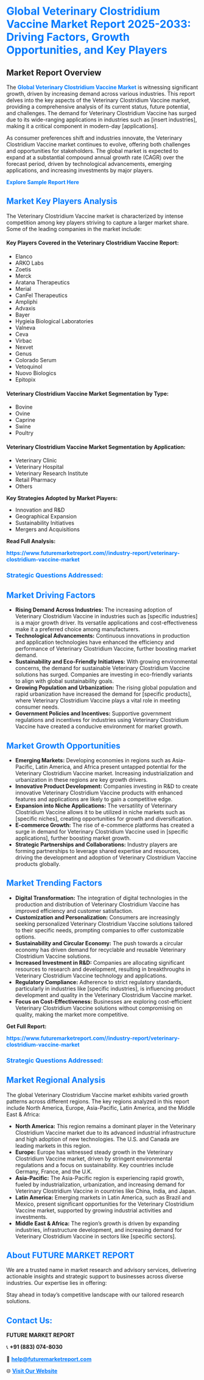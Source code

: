 <h1 style="color: #007BFF;">Global Veterinary Clostridium Vaccine Market Report 2025-2033: Driving Factors, Growth Opportunities, and Key Players</h1>

<section id="overview">
<h2>Market Report Overview</h2>
<p>The <a href="https://www.futuremarketreport.com//industry-report/veterinary-clostridium-vaccine-market" style="color: #007BFF; text-decoration: none;"><strong>Global Veterinary Clostridium Vaccine Market</strong></a> is witnessing significant growth, driven by increasing demand across various industries. This report delves into the key aspects of the Veterinary Clostridium Vaccine market, providing a comprehensive analysis of its current status, future potential, and challenges. The demand for Veterinary Clostridium Vaccine has surged due to its wide-ranging applications in industries such as [insert industries], making it a critical component in modern-day [applications].</p>
<p>As consumer preferences shift and industries innovate, the Veterinary Clostridium Vaccine market continues to evolve, offering both challenges and opportunities for stakeholders. The global market is expected to expand at a substantial compound annual growth rate (CAGR) over the forecast period, driven by technological advancements, emerging applications, and increasing investments by major players.</p>
</section>

<section id="overview">
<p><a href="https://www.futuremarketreport.com//request-sample/reportId=82771" style="color: #007BFF; text-decoration: none;"><strong>Explore Sample Report Here</strong></a></p>
</section>

<section id="key-players">
<h2 style="color: #007BFF;">Market Key Players Analysis</h2>
<p>The Veterinary Clostridium Vaccine market is characterized by intense competition among key players striving to capture a larger market share. Some of the leading companies in the market include:</p>
<h4>Key Players Covered in the Veterinary Clostridium Vaccine Report:</h4>
<ul><li>Elanco</li><li>ARKO Labs</li><li>Zoetis</li><li>Merck</li><li>Aratana Therapeutics</li><li>Merial</li><li>CanFel Therapeutics</li><li>Ampliphi</li><li>Advaxis</li><li>Bayer</li><li>Hygieia Biological Laboratories</li><li>Valneva</li><li>Ceva</li><li>Virbac</li><li>Nexvet</li><li>Genus</li><li>Colorado Serum</li><li>Vetoquinol</li><li>Nuovo Biologics</li><li>Epitopix</li></ul>
<h4>Veterinary Clostridium Vaccine Market Segmentation by Type:</h4>
<ul><li>Bovine</li><li>Ovine</li><li>Caprine</li><li>Swine</li><li>Poultry</li></ul>

<h4>Veterinary Clostridium Vaccine Market Segmentation by Application:</h4>
<ul><li>Veterinary Clinic</li><li>Veterinary Hospital</li><li>Veterinary Research Institute</li><li>Retail Pharmacy</li><li>Others</li></ul>
<p><strong>Key Strategies Adopted by Market Players:</strong></p>
<ul>
<li>Innovation and R&D</li>
<li>Geographical Expansion</li>
<li>Sustainability Initiatives</li>
<li>Mergers and Acquisitions</li>
</ul>
</section>

<section>
<p><strong>Read Full Analysis: </strong></p><a href="https://www.futuremarketreport.com//industry-report/veterinary-clostridium-vaccine-market" style="color: #007BFF; text-decoration: none;"><strong>https://www.futuremarketreport.com//industry-report/veterinary-clostridium-vaccine-market</strong></a>
<h3 style="color: #007BFF;">Strategic Questions Addressed:</h3>
</section>

<section id="driving-factors">
<h2 style="color: #007BFF;">Market Driving Factors</h2>
<ul>
<li><strong>Rising Demand Across Industries:</strong> The increasing adoption of Veterinary Clostridium Vaccine in industries such as [specific industries] is a major growth driver. Its versatile applications and cost-effectiveness make it a preferred choice among manufacturers.</li>
<li><strong>Technological Advancements:</strong> Continuous innovations in production and application technologies have enhanced the efficiency and performance of Veterinary Clostridium Vaccine, further boosting market demand.</li>
<li><strong>Sustainability and Eco-Friendly Initiatives:</strong> With growing environmental concerns, the demand for sustainable Veterinary Clostridium Vaccine solutions has surged. Companies are investing in eco-friendly variants to align with global sustainability goals.</li>
<li><strong>Growing Population and Urbanization:</strong> The rising global population and rapid urbanization have increased the demand for [specific products], where Veterinary Clostridium Vaccine plays a vital role in meeting consumer needs.</li>
<li><strong>Government Policies and Incentives:</strong> Supportive government regulations and incentives for industries using Veterinary Clostridium Vaccine have created a conducive environment for market growth.</li>
</ul>
</section>

<section id="growth-opportunities">
<h2 style="color: #007BFF;">Market Growth Opportunities</h2>
<ul>
<li><strong>Emerging Markets:</strong> Developing economies in regions such as Asia-Pacific, Latin America, and Africa present untapped potential for the Veterinary Clostridium Vaccine market. Increasing industrialization and urbanization in these regions are key growth drivers.</li>
<li><strong>Innovative Product Development:</strong> Companies investing in R&D to create innovative Veterinary Clostridium Vaccine products with enhanced features and applications are likely to gain a competitive edge.</li>
<li><strong>Expansion into Niche Applications:</strong> The versatility of Veterinary Clostridium Vaccine allows it to be utilized in niche markets such as [specific niches], creating opportunities for growth and diversification.</li>
<li><strong>E-commerce Growth:</strong> The rise of e-commerce platforms has created a surge in demand for Veterinary Clostridium Vaccine used in [specific applications], further boosting market growth.</li>
<li><strong>Strategic Partnerships and Collaborations:</strong> Industry players are forming partnerships to leverage shared expertise and resources, driving the development and adoption of Veterinary Clostridium Vaccine products globally.</li>
</ul>
</section>

<section id="trending-factors">
<h2 style="color: #007BFF;">Market Trending Factors</h2>
<ul>
<li><strong>Digital Transformation:</strong> The integration of digital technologies in the production and distribution of Veterinary Clostridium Vaccine has improved efficiency and customer satisfaction.</li>
<li><strong>Customization and Personalization:</strong> Consumers are increasingly seeking personalized Veterinary Clostridium Vaccine solutions tailored to their specific needs, prompting companies to offer customizable options.</li>
<li><strong>Sustainability and Circular Economy:</strong> The push towards a circular economy has driven demand for recyclable and reusable Veterinary Clostridium Vaccine solutions.</li>
<li><strong>Increased Investment in R&D:</strong> Companies are allocating significant resources to research and development, resulting in breakthroughs in Veterinary Clostridium Vaccine technology and applications.</li>
<li><strong>Regulatory Compliance:</strong> Adherence to strict regulatory standards, particularly in industries like [specific industries], is influencing product development and quality in the Veterinary Clostridium Vaccine market.</li>
<li><strong>Focus on Cost-Effectiveness:</strong> Businesses are exploring cost-efficient Veterinary Clostridium Vaccine solutions without compromising on quality, making the market more competitive.</li>
</ul>
</section>

<section>
<p><strong>Get Full Report: </strong></p><a href="https://www.futuremarketreport.com//industry-report/veterinary-clostridium-vaccine-market" style="color: #007BFF; text-decoration: none;"><strong>https://www.futuremarketreport.com//industry-report/veterinary-clostridium-vaccine-market</strong></a>
<h3 style="color: #007BFF;">Strategic Questions Addressed:</h3>
</section>


<section id="regional-analysis">
<h2 style="color: #007BFF;">Market Regional Analysis</h2>
<p>The global Veterinary Clostridium Vaccine market exhibits varied growth patterns across different regions. The key regions analyzed in this report include North America, Europe, Asia-Pacific, Latin America, and the Middle East & Africa:</p>
<ul>
<li><strong>North America:</strong> This region remains a dominant player in the Veterinary Clostridium Vaccine market due to its advanced industrial infrastructure and high adoption of new technologies. The U.S. and Canada are leading markets in this region.</li>
<li><strong>Europe:</strong> Europe has witnessed steady growth in the Veterinary Clostridium Vaccine market, driven by stringent environmental regulations and a focus on sustainability. Key countries include Germany, France, and the U.K.</li>
<li><strong>Asia-Pacific:</strong> The Asia-Pacific region is experiencing rapid growth, fueled by industrialization, urbanization, and increasing demand for Veterinary Clostridium Vaccine in countries like China, India, and Japan.</li>
<li><strong>Latin America:</strong> Emerging markets in Latin America, such as Brazil and Mexico, present significant opportunities for the Veterinary Clostridium Vaccine market, supported by growing industrial activities and investments.</li>
<li><strong>Middle East & Africa:</strong> The region’s growth is driven by expanding industries, infrastructure development, and increasing demand for Veterinary Clostridium Vaccine in sectors like [specific sectors].</li>
</ul>
</section>

<footer>
<h2 style="color: #007BFF;">About FUTURE MARKET REPORT</h2>
<p>We are a trusted name in market research and advisory services, delivering actionable insights and strategic support to businesses across diverse industries. Our expertise lies in offering:</p>

<p>Stay ahead in today’s competitive landscape with our tailored research solutions.</p>

<h2 style="color: #007BFF;">Contact Us:</h2>
<p><strong>FUTURE MARKET REPORT</strong></p>
<p>📞 <strong>+91 (883) 074-8030</strong></p>
<p>📧 <strong><a href="mailto:help@futuremarketreport.com" style="color: #007BFF;">help@futuremarketreport.com</a></strong></p>
<p>🌐 <strong><a href="https://www.futuremarketreport.com/" style="color: #007BFF;">Visit Our Website</a></strong></p>
</footer>